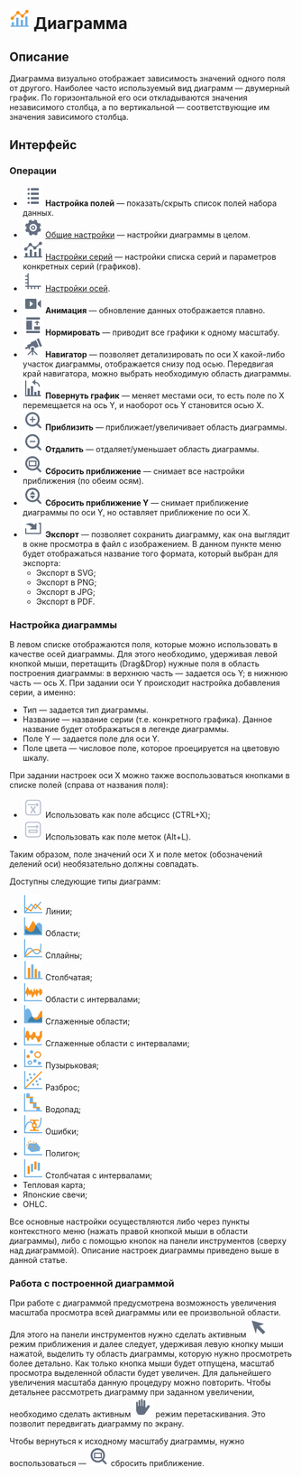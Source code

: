 # ![](../../images/icons/view_types_18/view_types_default-01.svg) Диаграмма

## Описание

Диаграмма визуально отображает зависимость значений одного поля от другого. Наиболее часто используемый вид диаграмм — двумерный график. По горизонтальной его оси откладываются значения независимого столбца, а по вертикальной — соответствующие им значения зависимого столбца.

## Интерфейс

### Операции

* ![](../../images/icons/toolbar-controls_18x18/toolbar-controls_18x18_fields-list_default.svg) **Настройка полей** — показать/скрыть список полей набора данных.
* ![](../../images/icons/toolbar-controls_18x18/toolbar-controls_18x18_setup_default.svg) [Общие настройки](./general-settings.md) — настройки диаграммы в целом.
* ![](../../images/icons/toolbar-controls_18x18/toolbar-controls_18x18_chart_default.svg) [Настройки серий](./series-settings.md) — настройки списка серий и параметров конкретных серий (графиков).
* ![](../../images/icons/toolbar-controls_18x18/toolbar-controls_18x18_axis_default.svg) [Настройки осей](./axis-settings.md).
* ![](../../images/icons/toolbar-controls_18x18/toolbar-controls_18x18_animate_default.svg) **Анимация** — обновление данных отображается плавно.
* ![](../../images/icons/toolbar-controls_18x18/toolbar-controls_18x18_normalize_default.svg) **Нормировать** — приводит все графики к одному масштабу.
* ![](../../images/icons/toolbar-controls_18x18/toolbar-controls_18x18_telescope_default.svg) **Навигатор** — позволяет детализировать по оси X какой-либо участок диаграммы, отображается снизу под осью. Передвигая край навигатора, можно выбрать необходимую область диаграммы.
* ![](../../images/icons/toolbar-controls_18x18/toolbar-controls_18x18_rotate-chart-clockwise_default.svg) **Повернуть график** — меняет местами оси, то есть поле по X перемещается на ось Y, и наоборот ось Y становится осью X.
* ![](../../images/icons/toolbar-controls_18x18/toolbar-controls_18x18_zoom-in_default.svg) **Приблизить** — приближает/увеличивает область диаграммы.
* ![](../../images/icons/toolbar-controls_18x18/toolbar-controls_18x18_zoom-out_default.svg) **Отдалить** — отдаляет/уменьшает область диаграммы.
* ![](../../images/icons/toolbar-controls_18x18/toolbar-controls_18x18_zoom-zone_default.svg) **Сбросить приближение** — снимает все настройки приближения (по обеим осям).
* ![](../../images/icons/toolbar-controls_18x18/toolbar-controls_18x18_zoom-vert_default.svg) **Сбросить приближение Y** — снимает приближение диаграммы по оси Y, но оставляет приближение по оси X.
* ![](../../images/icons/toolbar-controls_18x18/toolbar-controls_18x18_import_default.svg) **Экспорт** — позволяет сохранить диаграмму, как она выглядит в окне просмотра в файл с изображением. В данном пункте меню будет отображаться название того формата, который выбран для экспорта:
  * Экспорт в SVG;
  * Экспорт в PNG;
  * Экспорт в JPG;
  * Экспорт  в PDF.

### Настройка диаграммы

В левом списке отображаются поля, которые можно использовать в качестве осей диаграммы. Для этого необходимо, удерживая левой кнопкой мыши, перетащить (Drag&Drop) нужные поля в область построения диаграммы: в верхнюю часть — задается ось Y; в нижнюю часть — ось X. При задании оси Y происходит настройка добавления серии, а именно:

* Тип — задается тип диаграммы.
* Название — название серии (т.е. конкретного графика). Данное название будет отображаться в легенде диаграммы.
* Поле Y — задается поле для оси Y.
* Поле цвета — числовое поле, которое проецируется на цветовую шкалу.

При задании настроек оси X можно также воспользоваться кнопками в списке полей (справа от названия поля):

* ![](./icon1.svg) Использовать как поле абсцисс (CTRL+X);
* ![](./icon2.svg) Использовать как поле меток (Alt+L).

Таким образом, поле значений оси X и поле меток (обозначений делений оси) необязательно должны совпадать.

Доступны следующие типы диаграмм:

* ![](../../images/icons/series_18/d1.svg) Линии;
* ![](../../images/icons/series_18/d2.svg) Области;
* ![](../../images/icons/series_18/d3.svg) Сплайны;
* ![](../../images/icons/series_18/d4.svg) Столбчатая;
* ![](../../images/icons/series_18/d7.svg) Области с интервалами;
* ![](../../images/icons/series_18/d5.svg) Сглаженные области;
* ![](../../images/icons/series_18/d8.svg) Сглаженные области с интервалами;
* ![](../../images/icons/series_18/d9.svg) Пузырьковая;
* ![](../../images/icons/series_18/d6.svg) Разброс;
* ![](../../images/icons/series_18/d10.svg) Водопад;
* ![](../../images/icons/series_18/d11.svg) Ошибки;
* ![](../../images/icons/series_18/d12.svg) Полигон;
* ![](../../images/icons/series_18/d13.svg) Столбчатая с интервалами;
* Тепловая карта;
* Японские свечи;
* OHLC.

Все основные настройки осуществляются либо через пункты контекстного меню (нажать правой кнопкой мыши в области диаграммы), либо с помощью кнопок на панели инструментов (сверху над диаграммой). Описание настроек диаграммы приведено выше в данной статье.

### Работа с построенной диаграммой

При работе с диаграммой предусмотрена возможность увеличения масштаба просмотра всей диаграммы или ее произвольной области. Для этого на панели инструментов нужно сделать активным ![](../../images/icons/toolbar-controls_18x18/toolbar-controls_18x18_cursor_default.svg) режим приближения и далее следует, удерживая левую кнопку мыши нажатой, выделить ту область диаграммы, которую нужно просмотреть более детально. Как только кнопка мыши будет отпущена, масштаб просмотра выделенной области будет увеличен. Для дальнейшего увеличения масштаба данную процедуру можно повторить. Чтобы детальнее рассмотреть диаграмму при заданном увеличении, необходимо сделать активным ![](../../images/icons/toolbar-controls_18x18/toolbar-controls_18x18_hand_default.svg) режим перетаскивания. Это позволит передвигать диаграмму по экрану.

Чтобы вернуться к исходному масштабу диаграммы, нужно воспользоваться — ![](../../images/icons/toolbar-controls_18x18/toolbar-controls_18x18_zoom-zone_default.svg) сбросить приближение.